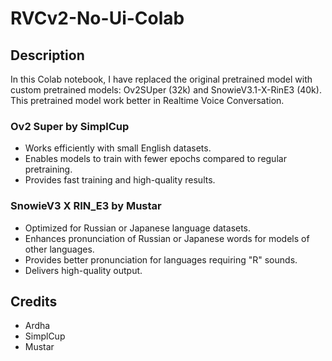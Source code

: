 # RVCv2-No-Ui-Colab

## Description

In this Colab notebook, I have replaced the original pretrained model with custom pretrained models: Ov2SUper (32k) and SnowieV3.1-X-RinE3 (40k). This pretrained model work better in Realtime Voice Conversation.

### Ov2 Super by SimplCup
- Works efficiently with small English datasets.
- Enables models to train with fewer epochs compared to regular pretraining.
- Provides fast training and high-quality results.

### SnowieV3 X RIN_E3 by Mustar
- Optimized for Russian or Japanese language datasets.
- Enhances pronunciation of Russian or Japanese words for models of other languages.
- Provides better pronunciation for languages requiring "R" sounds.
- Delivers high-quality output.


## Credits
- Ardha
- SimplCup
- Mustar
